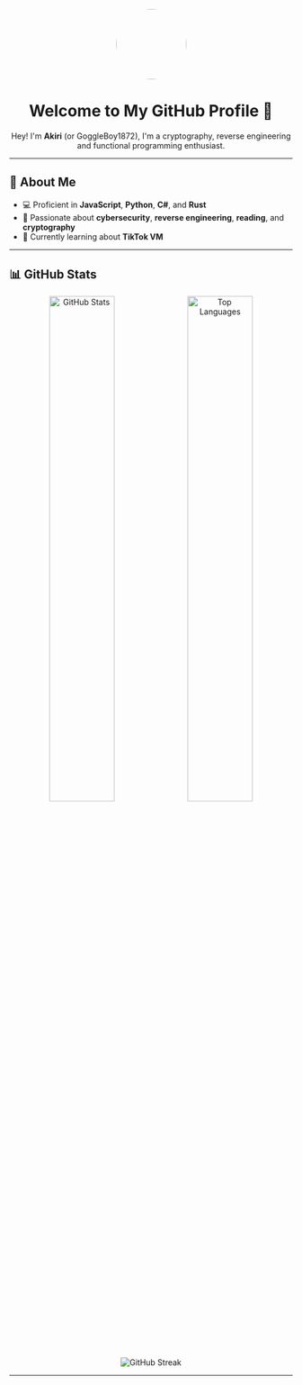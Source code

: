 <p align="center">
  <img src="https://avatars.githubusercontent.com/u/216967904?v=4" width="125" style="border-radius: 50%;">
</p>

<h1 align="center">Welcome to My GitHub Profile 🚀</h1>

<p align="center">
  Hey! I'm <b>Akiri</b> (or GoggleBoy1872), I'm a cryptography, reverse engineering and functional programming enthusiast.
</p>

---

## 🔭 About Me

- 💻 Proficient in **JavaScript**, **Python**, **C#**, and **Rust**
- 🔐 Passionate about **cybersecurity**, **reverse engineering**, **reading**, and **cryptography**
- 🧠 Currently learning about **TikTok VM**

---

## 📊 GitHub Stats

<p align="center">
  <img src="https://github-readme-stats.vercel.app/api?username=GoggleBoy1872&show_icons=true&theme=radical&hide_border=true" alt="GitHub Stats" width="48%">
  <img src="https://github-readme-stats.vercel.app/api/top-langs/?username=GoggleBoy1872&layout=compact&theme=radical&hide_border=true" alt="Top Languages" width="48%">
</p>

<p align="center">
  <img src="https://github-readme-streak-stats.herokuapp.com/?user=GoggleBoy1872&theme=radical&hide_border=true" alt="GitHub Streak">
</p>

---
